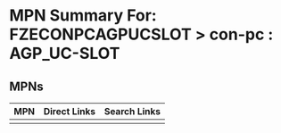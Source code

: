 



# MPN Summary For: FZECONPCAGPUCSLOT > con-pc : AGP_UC-SLOT

## MPNs
  

|MPN|Direct Links|Search Links|
| :--- | :--- | :--- |
||||

